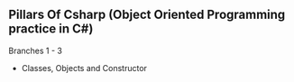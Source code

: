 ## Pillars Of Csharp (Object Oriented Programming practice in C#)

Branches 1 - 3
- Classes, Objects and Constructor
